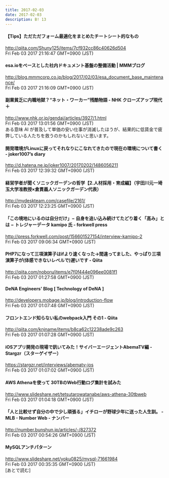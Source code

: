 ```yaml
---
title: 2017-02-03
date: 2017-02-03
description: B! 13
---
```


#### 【Tips】ただただフォーム最適化をまとめたチートシート的なもの
http://qiita.com/Shuny125/items/7cf932cc86c40626d504<br>
Fri Feb 03 2017 21:16:47 GMT+0900 (JST)<br>


#### esa.ioをベースとした社内ドキュメント基盤の整備活動 | MMMブログ
http://blog.mmmcorp.co.jp/blog/2017/02/03/esa_document_base_maintenance/<br>
Fri Feb 03 2017 21:16:09 GMT+0900 (JST)<br>


#### 副業貧乏に内職地獄？“ネット・ワーカー”残酷物語 - NHK クローズアップ現代＋
http://www.nhk.or.jp/gendai/articles/3927/1.html<br>
Fri Feb 03 2017 13:01:56 GMT+0900 (JST)<br>
ある意味 AI が普及して単価の安い仕事が消滅したほうが、結果的に低賃金で疲弊している人たちを救うのかもしれないと思います。


#### 開発環境がLinuxに戻ってそれなりにこなれてきたので現在の環境について書く - joker1007’s diary
http://d.hatena.ne.jp/joker1007/20170202/1486056211<br>
Fri Feb 03 2017 12:39:32 GMT+0900 (JST)<br>


#### 経営学者が聞くソニックガーデンの哲学【2.人材採用・育成編】（宇田川元一埼玉大学准教授×倉貫義人ソニックガーデン代表）
http://mydeskteam.com/casefile/2161/<br>
Fri Feb 03 2017 12:23:25 GMT+0900 (JST)<br>


#### 「この境地にいるのは自分だけ」− 自身を追い込み続けてたどり着く「高み」とは − トレジャーデータ kamipo 氏 - forkwell press
http://press.forkwell.com/post/156601527154/interview-kamipo-2<br>
Fri Feb 03 2017 09:06:34 GMT+0900 (JST)<br>


#### PHP7になって三項演算子はifより速くなった→間違ってました、やっぱり三項演算子が(体感できないレベルで)遅いです - Qiita
http://qiita.com/noboru/items/e7f0f444e096ee0081f1<br>
Fri Feb 03 2017 01:27:58 GMT+0900 (JST)<br>


#### DeNA Engineers' Blog [ Technology of DeNA ]
http://developers.mobage.jp/blog/introduction-flow<br>
Fri Feb 03 2017 01:07:48 GMT+0900 (JST)<br>


#### フロントエンド知らない私のwebpack入門 その1 - Qiita
http://qiita.com/knjname/items/b8ca62c12238ade9c263<br>
Fri Feb 03 2017 01:07:28 GMT+0900 (JST)<br>


#### iOSアプリ開発の現場で訊いてみた！サイバーエージェントAbemaTV編 - Stargzr（スターゲイザー）
https://stargzr.net/interviews/abematv-ios<br>
Fri Feb 03 2017 01:07:02 GMT+0900 (JST)<br>


#### AWS Athenaを使って 30TBのWeb行動ログ集計を試みた
http://www.slideshare.net/tetsutarowatanabe/aws-athena-30tbweb<br>
Fri Feb 03 2017 01:04:18 GMT+0900 (JST)<br>


#### 「人と比較せず自分の中で少し頑張る」イチローが野球少年に送った人生訓。 - MLB - Number Web - ナンバー
http://number.bunshun.jp/articles/-/827372<br>
Fri Feb 03 2017 00:54:26 GMT+0900 (JST)<br>


#### MySQLアンチパターン
http://www.slideshare.net/yoku0825/mysql-71661984<br>
Fri Feb 03 2017 00:35:35 GMT+0900 (JST)<br>
[あとで読む]


